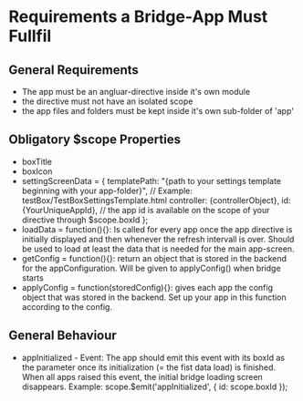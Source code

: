 Requirements a Bridge-App Must Fullfil
======================================

## General Requirements
* The app must be an angluar-directive inside it's own module
* the directive must not have an isolated scope
* the app files and folders must be kept inside it's own sub-folder of 'app'

## Obligatory $scope Properties
* boxTitle
* boxIcon
* settingScreenData = {
    templatePath: "{path to your settings template beginning with your app-folder}", // Example: testBox/TestBoxSettingsTemplate.html
    controller: {controllerObject},
    id: {YourUniqueAppId}, // the app id is available on the scope of your directive through $scope.boxId
  };
* loadData = function(){}: Is called for every app once the app directive is initially displayed and then whenever the refresh intervall is over. Should be used
to load at least the data that is needed for the main app-screen.
* getConfig = function(){}: return an object that is stored in the backend for the appConfiguration. Will be given to applyConfig() when bridge starts
* applyConfig = function(storedConfig){}: gives each app the config object that was stored in the backend. Set up your app in this function according to the config.

## General Behaviour
* appInitialized - Event: The app should emit this event with its boxId as the parameter once its initialization (= the fist data load) is finished.
When all apps raised this event, the initial bridge loading screen disappears.
Example: scope.$emit('appInitialized', { id: scope.boxId }); 